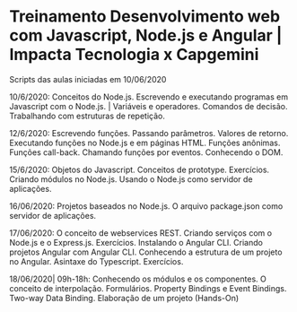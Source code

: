 Treinamento Desenvolvimento web com Javascript, Node.js e Angular | Impacta Tecnologia x Capgemini 
==================================================================================================

Scripts das aulas iniciadas em 10/06/2020

10/6/2020: Conceitos do Node.js. Escrevendo e executando programas em Javascript com o Node.js. | Variáveis e operadores. Comandos de decisão. Trabalhando com estruturas de repetição.

12/6/2020: Escrevendo funções. Passando parâmetros. Valores de retorno. Executando funções no Node.js e em páginas HTML. Funções anônimas. Funções call-back. Chamando funções por eventos. Conhecendo o DOM.

15/6/2020: Objetos do Javascript. Conceitos de prototype. Exercícios. Criando módulos no Node.js. Usando o
Node.js como servidor de aplicações. 

16/06/2020: Projetos baseados no Node.js. O arquivo package.json como servidor de aplicações. 

17/06/2020: O conceito de webservices REST. Criando serviços com o Node.js e o Express.js. Exercícios. Instalando o Angular CLI. Criando projetos Angular com Angular CLI. Conhecendo a estrutura de um projeto no Angular. Asintaxe do Typescript. Exercícios. 

18/06/2020| 09h-18h: Conhecendo os módulos e os componentes. O conceito de interpolação. Formulários. Property
Bindings e Event Bindings. Two-way Data Binding. Elaboração de um projeto (Hands-On)
